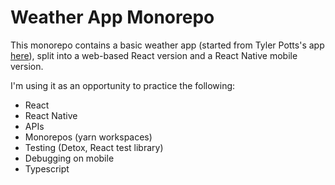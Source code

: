 # Weather App Monorepo

This monorepo contains a basic weather app (started from Tyler Potts's app [here](https://www.youtube.com/watch?v=GuA0_Z1llYU&t=6s)), split into a web-based React version and a React Native mobile version.

I'm using it as an opportunity to practice the following:

- React
- React Native
- APIs
- Monorepos (yarn workspaces)
- Testing (Detox, React test library)
- Debugging on mobile
- Typescript

